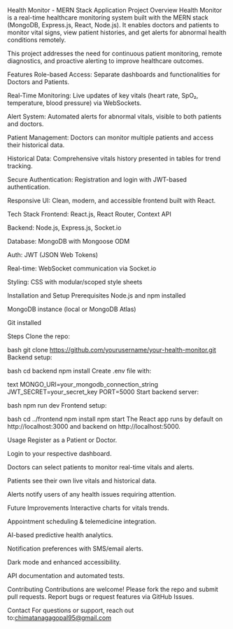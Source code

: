 Health Monitor - MERN Stack Application
Project Overview
Health Monitor is a real-time healthcare monitoring system built with the MERN stack (MongoDB, Express.js, React, Node.js). It enables doctors and patients to monitor vital signs, view patient histories, and get alerts for abnormal health conditions remotely.

This project addresses the need for continuous patient monitoring, remote diagnostics, and proactive alerting to improve healthcare outcomes.

Features
Role-based Access: Separate dashboards and functionalities for Doctors and Patients.

Real-Time Monitoring: Live updates of key vitals (heart rate, SpO₂, temperature, blood pressure) via WebSockets.

Alert System: Automated alerts for abnormal vitals, visible to both patients and doctors.

Patient Management: Doctors can monitor multiple patients and access their historical data.

Historical Data: Comprehensive vitals history presented in tables for trend tracking.

Secure Authentication: Registration and login with JWT-based authentication.

Responsive UI: Clean, modern, and accessible frontend built with React.

Tech Stack
Frontend: React.js, React Router, Context API

Backend: Node.js, Express.js, Socket.io

Database: MongoDB with Mongoose ODM

Auth: JWT (JSON Web Tokens)

Real-time: WebSocket communication via Socket.io

Styling: CSS with modular/scoped style sheets

Installation and Setup
Prerequisites
Node.js and npm installed

MongoDB instance (local or MongoDB Atlas)

Git installed

Steps
Clone the repo:

bash
git clone https://github.com/yourusername/your-health-monitor.git
Backend setup:

bash
cd backend
npm install
Create .env file with:

text
MONGO_URI=your_mongodb_connection_string
JWT_SECRET=your_secret_key
PORT=5000
Start backend server:

bash
npm run dev
Frontend setup:

bash
cd ../frontend
npm install
npm start
The React app runs by default on http://localhost:3000 and backend on http://localhost:5000.

Usage
Register as a Patient or Doctor.

Login to your respective dashboard.

Doctors can select patients to monitor real-time vitals and alerts.

Patients see their own live vitals and historical data.

Alerts notify users of any health issues requiring attention.

Future Improvements
Interactive charts for vitals trends.

Appointment scheduling & telemedicine integration.

AI-based predictive health analytics.

Notification preferences with SMS/email alerts.

Dark mode and enhanced accessibility.

API documentation and automated tests.

Contributing
Contributions are welcome! Please fork the repo and submit pull requests.
Report bugs or request features via GitHub Issues.



Contact
For questions or support, reach out to:chimatanagagopal95@gmail.com